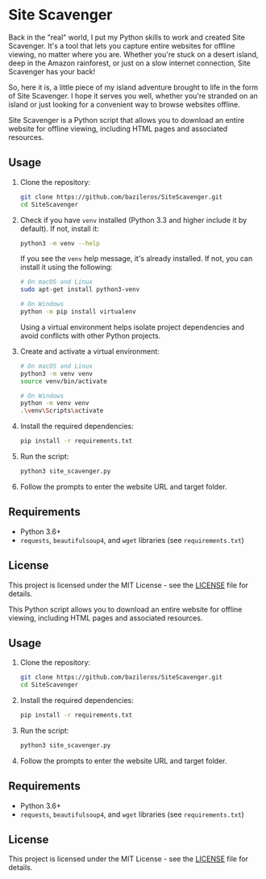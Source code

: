 # Site Scavenger

Back in the "real" world, I put my Python skills to work and created Site Scavenger. It's a tool that lets you capture entire websites for offline viewing, no matter where you are. Whether you're stuck on a desert island, deep in the Amazon rainforest, or just on a slow internet connection, Site Scavenger has your back!

So, here it is, a little piece of my island adventure brought to life in the form of Site Scavenger. I hope it serves you well, whether you're stranded on an island or just looking for a convenient way to browse websites offline.





Site Scavenger is a Python script that allows you to download an entire website for offline viewing, including HTML pages and associated resources.

## Usage

1. Clone the repository:
   
   ```bash
   git clone https://github.com/bazileros/SiteScavenger.git
   cd SiteScavenger
   ```

2. Check if you have `venv` installed (Python 3.3 and higher include it by default). If not, install it:
   
   ```bash
   python3 -m venv --help
   ```
   
    If you see the `venv` help message, it's already installed. If not, you can install it using the following:
   
   ```bash
   # On macOS and Linux
   sudo apt-get install python3-venv
   
   # On Windows
   python -m pip install virtualenv
   ```
   
   Using a virtual environment helps isolate project dependencies and avoid conflicts with other Python projects.

3. Create and activate a virtual environment:
   
   ```bash
   # On macOS and Linux
   python3 -m venv venv
   source venv/bin/activate
   
   # On Windows
   python -m venv venv
   .\venv\Scripts\activate
   ```

4. Install the required dependencies:
   
   ```bash
   pip install -r requirements.txt
   ```

5. Run the script:
   
   ```bash
   python3 site_scavenger.py
   ```

6. Follow the prompts to enter the website URL and target folder.

## Requirements

- Python 3.6+
- `requests`, `beautifulsoup4`, and `wget` libraries (see `requirements.txt`)

## License

This project is licensed under the MIT License - see the [LICENSE](LICENSE) file for details.

This Python script allows you to download an entire website for offline viewing, including HTML pages and associated resources.

## Usage

1. Clone the repository:
   
   ```bash
   git clone https://github.com/bazileros/SiteScavenger.git
   cd SiteScavenger
   ```

2. Install the required dependencies:
   
   ```bash
   pip install -r requirements.txt
   ```

3. Run the script:
   
   ```bash
   python3 site_scavenger.py
   ```

4. Follow the prompts to enter the website URL and target folder.

## Requirements

- Python 3.6+
- `requests`, `beautifulsoup4`, and `wget` libraries (see `requirements.txt`)

## License

This project is licensed under the MIT License - see the [LICENSE](LICENSE) file for details.
